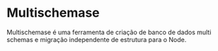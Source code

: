 # Multischemase
Multischemase é uma ferramenta de criação de banco de dados multi schemas e migração independente de estrutura para o Node.
